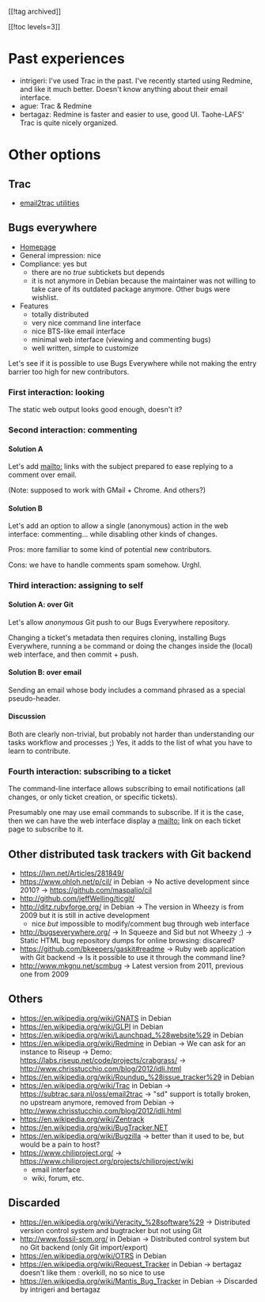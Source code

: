 [[!tag archived]]

[[!toc levels=3]]

# Past experiences

* intrigeri: I've used Trac in the past. I've recently started using Redmine, and
  like it much better. Doesn't know anything about their email interface.
* ague: Trac & Redmine
* bertagaz: Redmine is faster and easier to use, good UI. Taohe-LAFS' Trac is
  quite nicely organized.

# Other options

## Trac

* [email2trac utilities](https://subtrac.sara.nl/oss/email2trac/)

## Bugs everywhere

* [Homepage](http://bugseverywhere.org/)
* General impression: nice
* Compliance: yes but
  - there are no *true* subtickets but depends
  - it is not anymore in Debian because the maintainer was not willing to
    take care of its outdated package anymore. Other bugs were wishlist.
* Features
  - totally distributed
  - very nice command line interface
  - nice BTS-like email interface
  - minimal web interface (viewing and commenting bugs)
  - well written, simple to customize

Let's see if it is possible to use Bugs Everywhere while not making
the entry barrier too high for new contributors.

### First interaction: looking

The static web output looks good enough, doesn't it?

### Second interaction: commenting

#### Solution A

Let's add <mailto:> links with the subject prepared to ease replying
to a comment over email.

(Note: supposed to work with GMail + Chrome. And others?)

#### Solution B

Let's add an option to allow a single (anonymous) action in the web
interface: commenting... while disabling other kinds of changes.

Pros: more familiar to some kind of potential new contributors.

Cons: we have to handle comments spam somehow. Urghl.

### Third interaction: assigning to self

#### Solution A: over Git

Let's allow _anonymous_ Git push to our Bugs Everywhere repository.

Changing a ticket's metadata then requires cloning, installing Bugs
Everywhere, running a `be` command or doing the changes inside the
(local) web interface, and then commit + push.

#### Solution B: over email

Sending an email whose body includes a command phrased as a special
pseudo-header.

#### Discussion

Both are clearly non-trivial, but probably not harder than
understanding our tasks workflow and processes ;) Yes, it adds to the
list of what you have to learn to contribute.

### Fourth interaction: subscribing to a ticket

The command-line interface allows subscribing to email notifications
(all changes, or only ticket creation, or specific tickets).

Presumably one may use email commands to subscribe.
If it is the case, then we can have the web interface
display a <mailto:> link on each ticket page to subscribe to it.

## Other distributed task trackers with Git backend

 * https://lwn.net/Articles/281849/
 * https://www.ohloh.net/p/cil/ in Debian
   -> No active development since 2010?
   -> https://github.com/maspalio/cil
 * http://github.com/jeffWelling/ticgit/
 * http://ditz.rubyforge.org/ in Debian
   -> The version in Wheezy is from 2009 but it is still in active
     development
   - nice *but* impossible to modify/comment bug through web interface
 * http://bugseverywhere.org/
   -> In Squeeze and Sid but not Wheezy ;)
   -> Static HTML bug repository dumps for online browsing: discared?
 * https://github.com/bkeepers/gaskit#readme
   -> Ruby web application with Git backend
   -> Is it possible to use it through the command line?
 * http://www.mkgnu.net/scmbug
   -> Latest version from 2011, previous one from 2009

## Others

 * https://en.wikipedia.org/wiki/GNATS in Debian
 * https://en.wikipedia.org/wiki/GLPI in Debian
 * https://en.wikipedia.org/wiki/Launchpad_%28website%29 in Debian
 * https://en.wikipedia.org/wiki/Redmine in Debian
   -> We can ask for an instance to Riseup
   -> Demo: https://labs.riseup.net/code/projects/crabgrass/
   -> http://www.chrisstucchio.com/blog/2012/idli.html
 * https://en.wikipedia.org/wiki/Roundup_%28issue_tracker%29 in Debian
 * https://en.wikipedia.org/wiki/Trac in Debian
   -> https://subtrac.sara.nl/oss/email2trac
   -> "sd" support is totally broken, no upstream anymore, removed from Debian
   -> http://www.chrisstucchio.com/blog/2012/idli.html
 * https://en.wikipedia.org/wiki/Zentrack
 * https://en.wikipedia.org/wiki/BugTracker.NET
 * https://en.wikipedia.org/wiki/Bugzilla
   -> better than it used to be, but would be a pain to host?
 * https://www.chiliproject.org/
   -> https://www.chiliproject.org/projects/chiliproject/wiki
     - email interface
     - wiki, forum, etc.

## Discarded

 * https://en.wikipedia.org/wiki/Veracity_%28software%29
   -> Distributed version control system and bugtracker but not using Git
 * http://www.fossil-scm.org/ in Debian
   -> Distributed control system but no Git backend (only Git import/export)
 * https://en.wikipedia.org/wiki/OTRS in Debian
 * https://en.wikipedia.org/wiki/Request_Tracker in Debian
   ->  bertagaz doesn't like them : overkill, no so nice to use
 * https://en.wikipedia.org/wiki/Mantis_Bug_Tracker in Debian
   -> Discarded by intrigeri and bertagaz
